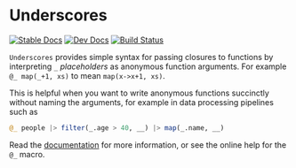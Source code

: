 # Underscores

[![Stable Docs](https://img.shields.io/badge/docs-stable-blue.svg)](https://c42f.github.io/Underscores.jl/stable)
[![Dev Docs](https://img.shields.io/badge/docs-dev-blue.svg)](https://c42f.github.io/Underscores.jl/dev)
[![Build Status](https://github.com/c42f/Underscores.jl/workflows/CI/badge.svg)](https://github.com/c42f/Underscores.jl/actions?query=workflow%3ACI)

`Underscores` provides simple syntax for passing closures to functions by
interpreting `_` *placeholders* as anonymous function arguments. For example
`@_ map(_+1, xs)` to mean `map(x->x+1, xs)`.

This is helpful when you want to write anonymous functions succinctly without
naming the arguments, for example in data processing pipelines such as
```julia
@_ people |> filter(_.age > 40, __) |> map(_.name, __)
```

Read the [documentation](https://c42f.github.io/Underscores.jl/dev) for
more information, or see the online help for the `@_` macro.
